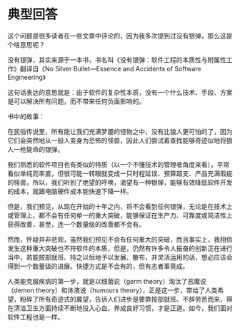 # 典型回答

这个问题是很多读者在一些文章中评论的，因为我多次提到过没有银弹，那么这是个啥意思呢？

没有银弹，其实来源于一本书，书名叫《没有银弹：软件工程的本质性与附属性工作》翻译自《No Silver Bullet—Essence and Accidents of Software Engineering》

这句话表达的意思就是：由于软件的复杂性本质，没有一个什么技术、手段、方案是可以解决所有问题，而不带来任何负面影响的。

书中的故事：

在民俗传说里，所有能让我们充满梦靥的怪物之中，没有比狼人更可怕的了，因为它们会突然地从一般人变身为恐怖的怪兽，因此人们尝试着查找能够奇迹似地将狼人一枪毙命的银弹。

我们熟悉的软件项目也有类似的特质（以一个不懂技术的管理者角度来看），平常看似单纯而率直，但很可能一转眼就变成一只时程延误、预算超支、产品充满瑕疵的怪兽，所以，我们听到了绝望的呼唤，渴望有一种银弹，能够有效降低软件开发的成本，就跟电脑硬件成本能快速下降一样。

但是，我们预见，从现在开始的十年之内，将不会看到任何银弹，无论是在技术上或管理上，都不会有任何单一的重大突破，能够保证在生产力、可靠度或简洁性上获得改善，甚至，连一个数量级的改善都不会有。

然而，怀疑并非悲观，虽然我们预见不会有任何重大的突破，而且事实上，我相信发生这种重大突破也不符软件的本质，但是，仍然有许多令人振奋的创新正在进行当中，若能按部就班、持之以恒地予以发展、散布，并灵活运用的话，想必应该会得到一个数量级的进展。快捷方式是不会有的，但有志者事竟成。

人类能克服疾病的第一步，就是以细菌说（germ theory）淘汰了恶魔说（demon theory）和体液说（humours theory），正是这一步，带给了人类希望，粉碎了所有奇迹式的冀望，告诉人们进步是要靠按部就班、不辞劳苦而来，得在清洁卫生方面持续不断地投入心血，养成良好习惯，才是正道。如今，我们面对软件工程也是一样。

